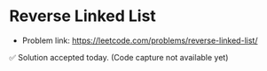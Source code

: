 # Reverse Linked List
- Problem link: https://leetcode.com/problems/reverse-linked-list/

✅ Solution accepted today. (Code capture not available yet)
